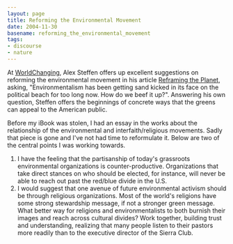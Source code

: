 ```yaml
---
layout: page
title: Reforming the Environmental Movement
date: 2004-11-30
basename: reforming_the_environmental_movement
tags:
- discourse
- nature
---
```


At <a href="http://www.worlchanging.com">WorldChanging</a>, Alex Steffen offers
up excellent suggestions on reforming the environmental movement in his article
<a href="http://www.worldchanging.com/archives/001654.html">Reframing the
Planet</a>, asking, "Environmentalism has been getting sand kicked in its face
on the political beach for too long now. How do we beef it up?". Answering his
own question, Steffen offers the beginnings of concrete ways that the greens can
appeal to the American public.

Before my iBook was stolen, I had an essay in the works about the relationship
of the environmental and interfaith/religious movements. Sadly that piece is
gone and I've not had time to reformulate it. Below are two of the central
points I was working towards.

<!--more-->

1. I have the feeling that the partisanship of today's grassroots environmental
   organizations is counter-productive. Organizations that take direct stances
   on who should be elected, for instance, will never be able to reach out past
   the red/blue divide in the U.S.
1. I would suggest that one avenue of future environmental activism should be
   through religious organizations. Most of the world's religions have some
   strong stewardship message, if not a stronger green message. What better way
   for religions and environmentalists to both burnish their images and reach
   across cultural divides? Work together, building trust and understanding,
   realizing that many people listen to their pastors more readily than to the
   executive director of the Sierra Club.
